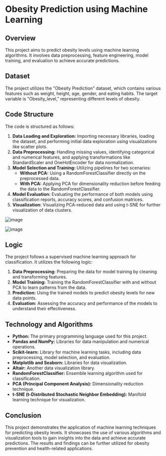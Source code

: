 # Obesity Prediction using Machine Learning

## Overview

This project aims to predict obesity levels using machine learning algorithms. It involves data preprocessing, feature engineering, model training, and evaluation to achieve accurate predictions.

## Dataset

The project utilizes the "Obesity Prediction" dataset, which contains various features such as weight, height, age, gender, and eating habits. The target variable is "Obesity_level," representing different levels of obesity.

## Code Structure

The code is structured as follows:

1. **Data Loading and Exploration:** Importing necessary libraries, loading the dataset, and performing initial data exploration using visualizations like scatter plots.
2. **Data Preprocessing:** Handling missing values, identifying categorical and numerical features, and applying transformations like StandardScaler and OneHotEncoder for data normalization.
3. **Model Selection and Training:** Utilizing pipelines for two scenarios:
   - **Without PCA:** Using a RandomForestClassifier directly on the preprocessed data.
   - **With PCA:** Applying PCA for dimensionality reduction before feeding the data to the RandomForestClassifier.
4. **Model Evaluation:** Evaluating the performance of both models using classification reports, accuracy scores, and confusion matrices.
5. **Visualization:** Visualizing PCA-reduced data and using t-SNE for further visualization of data clusters.

![image](https://github.com/user-attachments/assets/79d9dcde-edde-4fc2-9101-0768cf92d3cd)


![image](https://github.com/user-attachments/assets/8bf5567d-f343-4012-9430-53ce9847198b)


## Logic

The project follows a supervised machine learning approach for classification. It utilizes the following logic:

1. **Data Preprocessing:** Preparing the data for model training by cleaning and transforming features.
2. **Model Training:** Training the RandomForestClassifier with and without PCA to learn patterns from the data.
3. **Prediction:** Using the trained models to predict obesity levels for new data points.
4. **Evaluation:** Assessing the accuracy and performance of the models to understand their effectiveness.

## Technology and Algorithms

- **Python:** The primary programming language used for this project.
- **Pandas and NumPy:** Libraries for data manipulation and numerical operations.
- **Scikit-learn:** Library for machine learning tasks, including data preprocessing, model selection, and evaluation.
- **Matplotlib and Seaborn:** Libraries for data visualization.
- **Altair:** Another data visualization library.
- **RandomForestClassifier:** Ensemble learning algorithm used for classification.
- **PCA (Principal Component Analysis):** Dimensionality reduction technique.
- **t-SNE (t-Distributed Stochastic Neighbor Embedding):** Manifold learning technique for visualization.

## Conclusion

This project demonstrates the application of machine learning techniques for predicting obesity levels. It showcases the use of various algorithms and visualization tools to gain insights into the data and achieve accurate predictions. The results and findings can be further utilized for obesity prevention and health-related applications.
